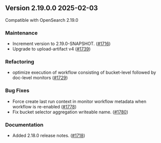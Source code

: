 ## Version 2.19.0.0 2025-02-03
Compatible with OpenSearch 2.19.0

### Maintenance
* Increment version to 2.19.0-SNAPSHOT. ([#1716](https://github.com/opensearch-project/alerting/pull/1716))
* Upgrade to upload-artifact v4 ([#1739](https://github.com/opensearch-project/alerting/pull/1739))

### Refactoring
* optimize execution of workflow consisting of bucket-level followed by doc-level monitors ([#1729](https://github.com/opensearch-project/alerting/pull/1729))

### Bug Fixes
* Force create last run context in monitor workflow metadata when workflow is re-enabled ([#1778](https://github.com/opensearch-project/alerting/pull/1778))
* Fix bucket selector aggregation writeable name. ([#1780](https://github.com/opensearch-project/alerting/pull/1780))

### Documentation
* Added 2.18.0 release notes. ([#1718](https://github.com/opensearch-project/alerting/pull/1718))